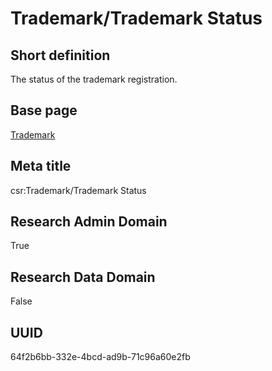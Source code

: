 # Trademark/Trademark Status
## Short definition
The status of the trademark registration.
## Base page
[Trademark](https://github.com/EuroCRIS/CASRAI-Dictionairies/blob/main/Objects/Trademark.md)
## Meta title
csr:Trademark/Trademark Status
## Research Admin Domain
True
## Research Data Domain
False
## UUID
64f2b6bb-332e-4bcd-ad9b-71c96a60e2fb

